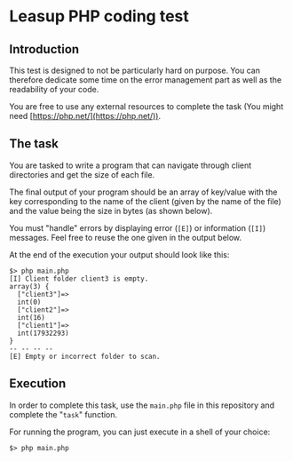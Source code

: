 # Leasup PHP coding test

## Introduction

This test is designed to not be particularly hard on purpose. You can therefore dedicate some time on the error management part as well as the readability of your code.

You are free to use any external resources to complete the task (You might need [https://php.net/](https://php.net/)).

## The task

You are tasked to write a program that can navigate through client directories and get the size of each file.

The final output of your program should be an array of key/value with the key corresponding to the name of the client (given by the name of the file) and the value being the size in bytes (as shown below).

You must "handle" errors by displaying error (`[E]`) or information (`[I]`) messages. Feel free to reuse the one given in the output below.

At the end of the execution your output should look like this:

```shell
$> php main.php
[I] Client folder client3 is empty.
array(3) {
  ["client3"]=>
  int(0)
  ["client2"]=>
  int(16)
  ["client1"]=>
  int(17932293)
}
-- -- -- --
[E] Empty or incorrect folder to scan.
```

## Execution

In order to complete this task, use the `main.php` file in this repository and complete the "`task`" function.

For running the program, you can just execute in a shell of your choice:
```shell
$> php main.php
```

